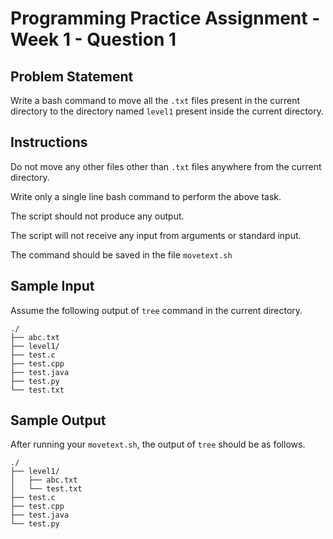 # Programming Practice Assignment - Week 1 - Question 1

## Problem Statement

Write a bash command to move all the `.txt` files present in the current directory to the directory named `level1` present inside the current directory.

## Instructions

Do not move any other files other than `.txt` files anywhere from the current directory.

Write only a single line bash command to perform the above task.

The script should not produce any output.

The script will not receive any input from arguments or standard input.

The command should be saved in the file `movetext.sh`

## Sample Input

Assume the following output of `tree` command in the current directory.

```
./
├── abc.txt
├── level1/
├── test.c
├── test.cpp
├── test.java
├── test.py
└── test.txt
```

## Sample Output

After running your `movetext.sh`, the output of `tree` should be as follows.

```
./
├── level1/
│   ├── abc.txt
│   └── test.txt
├── test.c
├── test.cpp
├── test.java
└── test.py
```